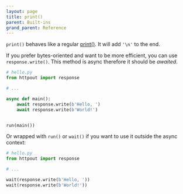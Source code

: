 ```yaml
---
layout: page
title: print()
parent: Built-ins
grand_parent: Reference
---
```


`print()` behaves like a regular [print()](https://docs.python.org/3/library/functions.html#print). It will add `'\n'` to the end.

If you prefer bytes-oriented and want to be more efficient, you can use `response.write()`. This method is async therefore it should be *awaited*.
```python
# hello.py
from httpout import response

# ...

async def main():
    await response.write(b'Hello, ')
    await response.write(b'World!')


run(main())
```

Or wrapped with `run()` or `wait()` if you want to use it outside the async context:
```python
# hello.py
from httpout import response

# ...

wait(response.write(b'Hello, '))
wait(response.write(b'World!'))
```
